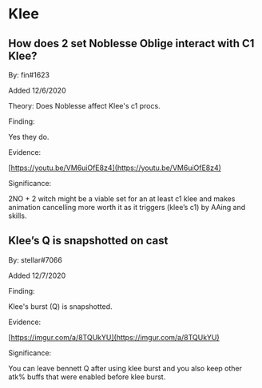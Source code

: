 # Klee

## How does 2 set Noblesse Oblige interact with C1 Klee?

By: fin\#1623

Added 12/6/2020

Theory: Does Noblesse affect Klee's c1 procs.

Finding:

Yes they do.

Evidence:

[https://youtu.be/VM6uiOfE8z4](https://youtu.be/VM6uiOfE8z4)

Significance:

2NO + 2 witch might be a viable set for an at least c1 klee and makes animation cancelling more worth it as it triggers \(klee’s c1\) by AAing and skills.

## Klee’s Q is snapshotted on cast

By: stellar\#7066

Added 12/7/2020

Finding:

Klee's burst \(Q\) is snapshotted.

Evidence:

[https://imgur.com/a/8TQUkYU](https://imgur.com/a/8TQUkYU)

Significance:

You can leave bennett Q after using klee burst and you also keep other atk% buffs that were enabled before klee burst.

